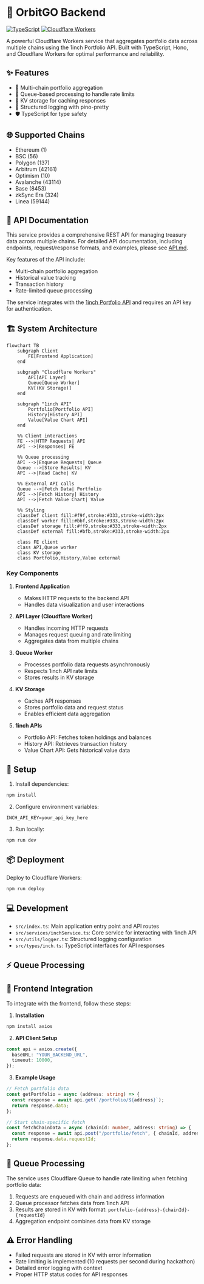# 🌌 OrbitGO Backend

[![TypeScript](https://img.shields.io/badge/TypeScript-007ACC?style=for-the-badge&logo=typescript&logoColor=white)](https://www.typescriptlang.org/)
[![Cloudflare Workers](https://img.shields.io/badge/Cloudflare_Workers-F38020?style=for-the-badge&logo=cloudflare&logoColor=white)](https://workers.cloudflare.com/)

A powerful Cloudflare Workers service that aggregates portfolio data across multiple chains using the 1inch Portfolio API. Built with TypeScript, Hono, and Cloudflare Workers for optimal performance and reliability.

## ✨ Features

- 🔗 Multi-chain portfolio aggregation
- 🔄 Queue-based processing to handle rate limits
- 💾 KV storage for caching responses
- 📝 Structured logging with pino-pretty
- 🛡️ TypeScript for type safety

## 🌐 Supported Chains

- Ethereum (1)
- BSC (56)
- Polygon (137)
- Arbitrum (42161)
- Optimism (10)
- Avalanche (43114)
- Base (8453)
- zkSync Era (324)
- Linea (59144)

## 🔌 API Documentation

This service provides a comprehensive REST API for managing treasury data across multiple chains. For detailed API documentation, including endpoints, request/response formats, and examples, please see [API.md](API.md).

Key features of the API include:
- Multi-chain portfolio aggregation
- Historical value tracking
- Transaction history
- Rate-limited queue processing

The service integrates with the [1inch Portfolio API](https://portal.1inch.dev) and requires an API key for authentication.

## 🏗️ System Architecture

```mermaid
flowchart TB
    subgraph Client
        FE[Frontend Application]
    end

    subgraph "Cloudflare Workers"
        API[API Layer]
        Queue[Queue Worker]
        KV[(KV Storage)]
    end

    subgraph "1inch API"
        Portfolio[Portfolio API]
        History[History API]
        Value[Value Chart API]
    end

    %% Client interactions
    FE -->|HTTP Requests| API
    API -->|Responses| FE

    %% Queue processing
    API -->|Enqueue Requests| Queue
    Queue -->|Store Results| KV
    API -->|Read Cache| KV

    %% External API calls
    Queue -->|Fetch Data| Portfolio
    API -->|Fetch History| History
    API -->|Fetch Value Chart| Value

    %% Styling
    classDef client fill:#f9f,stroke:#333,stroke-width:2px
    classDef worker fill:#bbf,stroke:#333,stroke-width:2px
    classDef storage fill:#ff9,stroke:#333,stroke-width:2px
    classDef external fill:#bfb,stroke:#333,stroke-width:2px

    class FE client
    class API,Queue worker
    class KV storage
    class Portfolio,History,Value external
```

### Key Components

1. **Frontend Application**
   - Makes HTTP requests to the backend API
   - Handles data visualization and user interactions

2. **API Layer (Cloudflare Worker)**
   - Handles incoming HTTP requests
   - Manages request queuing and rate limiting
   - Aggregates data from multiple chains

3. **Queue Worker**
   - Processes portfolio data requests asynchronously
   - Respects 1inch API rate limits
   - Stores results in KV storage

4. **KV Storage**
   - Caches API responses
   - Stores portfolio data and request status
   - Enables efficient data aggregation

5. **1inch APIs**
   - Portfolio API: Fetches token holdings and balances
   - History API: Retrieves transaction history
   - Value Chart API: Gets historical value data

## 🚀 Setup

1. Install dependencies:

```bash
npm install
```

2. Configure environment variables:

```
INCH_API_KEY=your_api_key_here
```

3. Run locally:

```bash
npm run dev
```

## 📦 Deployment

Deploy to Cloudflare Workers:

```bash
npm run deploy
```

## 💻 Development

- `src/index.ts`: Main application entry point and API routes
- `src/services/inchService.ts`: Core service for interacting with 1inch API
- `src/utils/logger.ts`: Structured logging configuration
- `src/types/inch.ts`: TypeScript interfaces for API responses

## ⚡ Queue Processing

## 🔄 Frontend Integration

To integrate with the frontend, follow these steps:

1. **Installation**

```bash
npm install axios
```

2. **API Client Setup**

```typescript
const api = axios.create({
  baseURL: "YOUR_BACKEND_URL",
  timeout: 10000,
});
```

3. **Example Usage**

```typescript
// Fetch portfolio data
const getPortfolio = async (address: string) => {
  const response = await api.get(`/portfolio/${address}`);
  return response.data;
};

// Start chain-specific fetch
const fetchChainData = async (chainId: number, address: string) => {
  const response = await api.post("/portfolio/fetch", { chainId, address });
  return response.data.requestId;
};
```

## 🔄 Queue Processing

The service uses Cloudflare Queue to handle rate limiting when fetching portfolio data:

1. Requests are enqueued with chain and address information
2. Queue processor fetches data from 1inch API
3. Results are stored in KV with format: `portfolio-{address}-{chainId}-{requestId}`
4. Aggregation endpoint combines data from KV storage

## ⚠️ Error Handling

- Failed requests are stored in KV with error information
- Rate limiting is implemented (10 requests per second during hackathon)
- Detailed error logging with context
- Proper HTTP status codes for API responses
